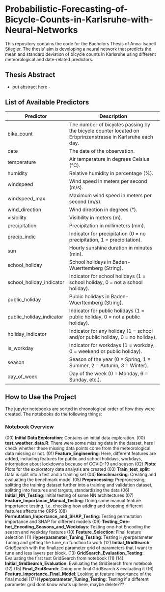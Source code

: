 # Probabilistic-Forecasting-of-Bicycle-Counts-in-Karlsruhe-with-Neural-Networks

This repository contains the code for the Bachelors Thesis of Anna-Isabell Stiegler.
The thesis' aim is developing a neural network that predicts the mean and standard deviation of bicycle counts in Karlsruhe using different meteorological and date-related predictors.

## Thesis Abstract
- put abstract here - 

## List of Available Predictors

| **Predictor**              | **Description** |
|--------------------------------------|----------------|
| bike_count                           | The number of bicycles passing by the bicycle counter located on Erbprinzenstrasse in Karlsruhe each day. |
| date                                 | The date of the observation. |
| temperature                          | Air temperature in degrees Celsius (°C). |
| humidity                             | Relative humidity in percentage (%). |
| windspeed                            | Wind speed in meters per second (m/s). |
| windspeed_max                        | Maximum wind speed in meters per second (m/s). |
| wind_direction                       | Wind direction in degrees (°). |
| visibility                           | Visibility in meters (m). |
| precipitation                        | Precipitation in millimeters (mm). |
| precip_indic                         | Indicator for precipitation (0 = no precipitation, 1 = precipitation). |
| sun                                  | Hourly sunshine duration in minutes (min). |
| school_holiday                       | School holidays in Baden-Wuerttemberg (String). |
| school_holiday_indicator             | Indicator for school holidays (1 = school holiday, 0 = not a school holiday). |
| public_holiday                       | Public holidays in Baden-Wuerttemberg (String). |
| public_holiday_indicator             | Indicator for public holidays (1 = public holiday, 0 = not a public holiday). |
| holiday_indicator                    | Indicator for any holiday (1 = school and/or public holiday, 0 = no holiday). |
| is_workday                           | Indicator for workdays (1 = workday, 0 = weekend or public holiday). |
| season                               | Season of the year (0 = Spring, 1 = Summer, 2 = Autumn, 3 = Winter). |
| day_of_week                          | Day of the week (0 = Monday, 6 = Sunday, etc.). |


## How to Use the Project

The jupyter notebooks are sorted in chronological order of how they were created. The notebooks do the following things:

### Notebook Overview
(00) **Initial Data Exploration**: Contains an initial data exploration.
(00) **test_weather_data.R**: There were some missing data in the dataset, here I check whether these missing data points come from the meteorological data missing or not.
(01) **Feature_Engineering**: Here, different features are added, including features for public and school holidays, workdays, information about lockdowns because of COVID-19 and season
(02) **Plots**: Plots for the exploratory data analysis are created
(03) **Train_test_split**: Data is split into a test and a training set
(04) **Benchmarking**: Creating and evaluating the benchmark model
(05) **Preprocessing**: Preprocessing; splitting the training dataset further into a training and validation dataset, splitting into features and targets, standardizing the data
(06) **Initial_NN_Testing**: Initial testing of some NN architectures
(07) **Feature_Importance_Manual_Testing**: Doing some manual feature importance testing, i.e. checking how adding and dropping different features affects the CRPS
(08) **Permutation_Importance_and_SHAP_Testing**: Testing permutation importance and SHAP for different models
(09) **Testing_One-hot_Encoding_Seasons_and_Weekdays**: Testing one-hot Encoding the season and weekday features
(10) **Feature_Selection**: Final feature selection
(11) **Hyperparameter_Tuning_Testing**: Testing Hyperparameter Tuning and getting the tune_nn function to work
(12) **Initial_GridSearch**: GridSearch with the finalized parameter grid of parameters that I want to tune and less layers per block.
(13) **GridSearch_Evaluation_Testing**: Evaluating the first test GridSearch from notebook (11)
(14) **Initial_GridSearch_Evaluation**: Evaluating the GridSearch from notebook (12)
(15) **Final_GridSearch**: Doing one final GridSearch & evaluating it
(16) **Feature_Importance_Final_Model**: Looking at feature importance of the final model
(17) **Hyperparameter_Tuning_Testing**: Testing if a different parameter grid dont know whats up here, maybe delete???
